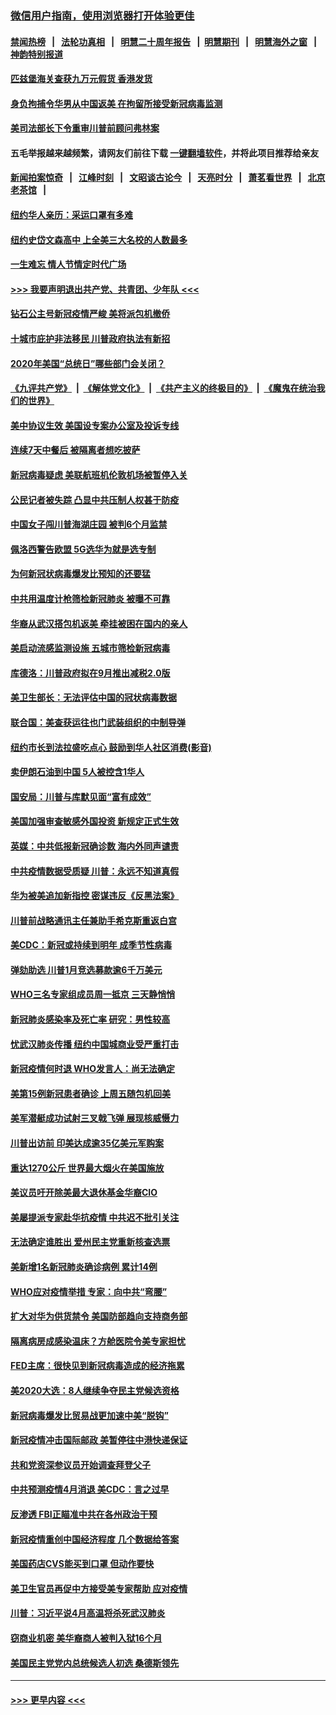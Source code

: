### [微信用户指南，使用浏览器打开体验更佳](https://github.com/gfw-breaker/banned-news1/blob/master/indexes/wechat-guide.md?t=0)
#### [禁闻热榜](热点新闻.md?t=0)  &nbsp;&nbsp;|&nbsp;&nbsp; [法轮功真相](https://github.com/gfw-breaker/truth/blob/master/README.md?t=0) &nbsp;&nbsp;|&nbsp;&nbsp; [明慧二十周年报告](https://github.com/gfw-breaker/mh-reports/blob/master/README.md?t=0) &nbsp;&nbsp;|&nbsp;&nbsp;[明慧期刊](https://github.com/gfw-breaker/mh-qikan) &nbsp;&nbsp;|&nbsp;&nbsp; [明慧海外之窗](https://github.com/gfw-breaker/mh-news/blob/master/README.md?t=0) &nbsp;&nbsp;|&nbsp;&nbsp; [神韵特别报道](https://github.com/gfw-breaker/mh-news/blob/master/shenyun.md?t=0)
#### [匹兹堡海关查获九万元假货 香港发货](../pages/nsc412/n11870716.md?t=02151744) 
#### [身负拘捕令华男从中国返美  在拘留所接受新冠病毒监测](../pages/nsc412/n11870710.md?t=02151744) 
#### [美司法部长下令重审川普前顾问弗林案](../pages/nsc412/n11870258.md?t=02151744) 
#### 五毛举报越来越频繁，请网友们前往下载 [一键翻墙软件](https://github.com/gfw-breaker/ssr-accounts)，并将此项目推荐给亲友
#### [新闻拍案惊奇](https://github.com/gfw-breaker/banned-news1/blob/master/pages/link4.md) &nbsp;&nbsp;|&nbsp;&nbsp; [江峰时刻](https://github.com/gfw-breaker/banned-news1/blob/master/pages/link4.md) &nbsp;&nbsp;|&nbsp;&nbsp; [文昭谈古论今](https://github.com/gfw-breaker/banned-news1/blob/master/pages/link4.md) &nbsp;&nbsp;|&nbsp;&nbsp; [天亮时分](https://github.com/gfw-breaker/banned-news1/blob/master/pages/link4.md) &nbsp;&nbsp;|&nbsp;&nbsp; [萧茗看世界](https://github.com/gfw-breaker/banned-news1/blob/master/pages/link4.md) &nbsp;&nbsp;|&nbsp;&nbsp; [北京老茶馆](https://github.com/gfw-breaker/banned-news1/blob/master/pages/link4.md) &nbsp;&nbsp;|&nbsp;&nbsp; 
#### [纽约华人亲历：采运口罩有多难](../pages/nsc412/n11870531.md?t=02151744) 
#### [纽约史岱文森高中  上全美三大名校的人数最多](../pages/nsc412/n11870557.md?t=02151744) 
#### [一生难忘 情人节情定时代广场](../pages/nsc412/n11870536.md?t=02151744) 
#### [>>> 我要声明退出共产党、共青团、少年队 <<<](https://github.com/begood0513/goodnews/blob/master/quit/letter.md) 
#### [钻石公主号新冠疫情严峻 美将派包机撤侨](../pages/nsc412/n11870505.md?t=02151744) 
#### [十城市庇护非法移民 川普政府执法有新招](../pages/nsc412/n11870410.md?t=02151744) 
#### [2020年美国“总统日”哪些部门会关闭？](../pages/nsc412/n11870148.md?t=02151744) 
#### [《九评共产党》](https://github.com/begood0513/9ping.md/blob/master/README.md) &nbsp;|&nbsp; [《解体党文化》](../../../../jtdwh.md/blob/master/README.md)  &nbsp;|&nbsp; [《共产主义的终极目的》](../../../../gczydzjmd.md/blob/master/README.md) &nbsp;|&nbsp; [《魔鬼在统治我们的世界》](../../../../mgztzwmdsj.md/blob/master/README.md) 
#### [美中协议生效 美国设专案办公室及投诉专线](../pages/nsc412/n11870266.md?t=02151744) 
#### [连续7天中餐后 被隔离者想吃披萨](../pages/nsc412/n11870243.md?t=02151744) 
#### [新冠病毒疑虑 美联航班机伦敦机场被暂停入关](../pages/nsc412/n11870015.md?t=02151744) 
#### [公民记者被失踪 凸显中共压制人权甚于防疫](../pages/nsc412/n11870042.md?t=02151744) 
#### [中国女子闯川普海湖庄园 被判6个月监禁](../pages/nsc412/n11869919.md?t=02151744) 
#### [佩洛西警告欧盟 5G选华为就是选专制](../pages/nsc412/n11869898.md?t=02151744) 
#### [为何新冠状病毒爆发比预知的还要猛](../pages/nsc412/n11869828.md?t=02151744) 
#### [中共用温度计枪筛检新冠肺炎 被曝不可靠](../pages/nsc412/n11869707.md?t=02151744) 
#### [华裔从武汉搭包机返美 牵挂被困在国内的亲人](../pages/nsc412/n11869711.md?t=02151744) 
#### [美启动流感监测设施 五城市筛检新冠病毒](../pages/nsc412/n11869689.md?t=02151744) 
#### [库德洛：川普政府拟在9月推出减税2.0版](../pages/nsc412/n11869627.md?t=02151744) 
#### [美卫生部长：无法评估中国的冠状病毒数据](../pages/nsc412/n11869301.md?t=02151744) 
#### [联合国：美查获运往也门武装组织的中制导弹](../pages/nsc412/n11868677.md?t=02151744) 
#### [纽约市长到法拉盛吃点心  鼓励到华人社区消费(影音)](../pages/nsc412/n11868197.md?t=02151744) 
#### [卖伊朗石油到中国  5人被控含1华人](../pages/nsc412/n11867988.md?t=02151744) 
#### [国安局：川普与库默见面“富有成效”](../pages/nsc412/n11867976.md?t=02151744) 
#### [美国加强审查敏感外国投资 新规定正式生效](../pages/nsc412/n11868041.md?t=02151744) 
#### [英媒：中共低报新冠确诊数 海内外同声谴责](../pages/nsc412/n11867421.md?t=02151744) 
#### [中共疫情数据受质疑 川普：永远不知道真假](../pages/nsc412/n11867195.md?t=02151744) 
#### [华为被美追加新指控 密谋违反《反黑法案》](../pages/nsc412/n11867191.md?t=02151744) 
#### [川普前战略通讯主任兼助手希克斯重返白宫](../pages/nsc412/n11867104.md?t=02151744) 
#### [美CDC：新冠或持续到明年 成季节性病毒](../pages/nsc412/n11867279.md?t=02151744) 
#### [弹劾助选 川普1月竞选募款逾6千万美元](../pages/nsc412/n11866950.md?t=02151744) 
#### [WHO三名专家组成员周一抵京 三天静悄悄](../pages/nsc412/n11866947.md?t=02151744) 
#### [新冠肺炎感染率及死亡率 研究：男性较高](../pages/nsc412/n11866956.md?t=02151744) 
#### [忧武汉肺炎传播 纽约中国城商业受严重打击](../pages/nsc412/n11866902.md?t=02151744) 
#### [新冠疫情何时退 WHO发言人：尚无法确定](../pages/nsc412/n11866864.md?t=02151744) 
#### [美第15例新冠患者确诊 上周五随包机回美](../pages/nsc412/n11866852.md?t=02151744) 
#### [美军潜艇成功试射三叉戟飞弹 展现核威慑力](../pages/nsc412/n11866046.md?t=02151744) 
#### [川普出访前 印美达成逾35亿美元军购案](../pages/nsc412/n11865444.md?t=02151744) 
#### [重达1270公斤 世界最大烟火在美国施放](../pages/nsc412/n11865198.md?t=02151744) 
#### [美议员吁开除美最大退休基金华裔CIO](../pages/nsc412/n11865230.md?t=02151744) 
#### [美屡提派专家赴华抗疫情 中共迟不批引关注](../pages/nsc412/n11864719.md?t=02151744) 
#### [无法确定谁胜出 爱州民主党重新核查选票](../pages/nsc412/n11864830.md?t=02151744) 
#### [美新增1名新冠肺炎确诊病例 累计14例](../pages/nsc412/n11864893.md?t=02151744) 
#### [WHO应对疫情举措 专家：向中共“弯腰”](../pages/nsc412/n11864727.md?t=02151744) 
#### [扩大对华为供货禁令 美国防部趋向支持商务部](../pages/nsc412/n11864773.md?t=02151744) 
#### [隔离病房成感染温床？方舱医院令美专家担忧](../pages/nsc412/n11864575.md?t=02151744) 
#### [FED主席：很快见到新冠病毒造成的经济拖累](../pages/nsc412/n11864507.md?t=02151744) 
#### [美2020大选：8人继续争夺民主党候选资格](../pages/nsc412/n11864327.md?t=02151744) 
#### [新冠病毒爆发比贸易战更加速中美“脱钩”](../pages/nsc412/n11864470.md?t=02151744) 
#### [新冠疫情冲击国际邮政 美暂停往中港快递保证](../pages/nsc412/n11864207.md?t=02151744) 
#### [共和党资深参议员开始调查拜登父子](../pages/nsc412/n11863984.md?t=02151744) 
#### [中共预测疫情4月消退 美CDC：言之过早](../pages/nsc412/n11864310.md?t=02151744) 
#### [反渗透 FBI正瞄准中共在各州政治干预](../pages/nsc412/n11864300.md?t=02151744) 
#### [新冠疫情重创中国经济程度 几个数据给答案](../pages/nsc412/n11864203.md?t=02151744) 
#### [美国药店CVS能买到口罩 但动作要快](../pages/nsc412/n11862438.md?t=02151744) 
#### [美卫生官员再促中方接受美专家帮助 应对疫情](../pages/nsc412/n11864043.md?t=02151744) 
#### [川普：习近平说4月高温将杀死武汉肺炎](../pages/nsc412/n11860814.md?t=02151744) 
#### [窃商业机密 美华裔商人被判入狱16个月](../pages/nsc412/n11863911.md?t=02151744) 
#### [美国民主党党内总统候选人初选 桑德斯领先](../pages/nsc412/n11863475.md?t=02151744) 

----
#### [ >>> 更早内容 <<< ](../indexes/nsc412-earlier.md)
